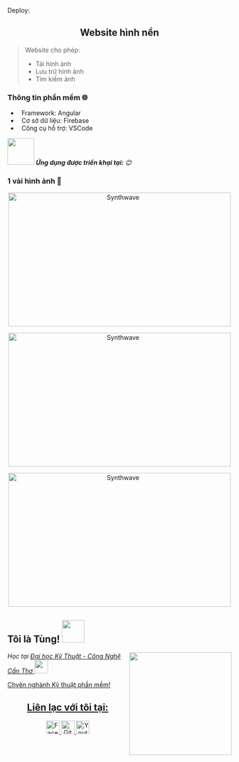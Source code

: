 Deploy:
<h2 align="center">Website hình nền</h2>

> Website cho phép:
> - Tải hình ảnh
> - Lưu trữ hình ảnh
> - Tìm kiếm ảnh

### Thông tin phần mềm 🌐
- &nbsp; Framework: Angular
- &nbsp; Cơ sở dữ liệu: Firebase
- &nbsp; Công cụ hỗ trợ: VSCode

<img src="https://media.giphy.com/media/LnQjpWaON8nhr21vNW/giphy.gif" width="60"> <em><b>Ứng dụng được triển khại tại: <a href=" https://wallpapers-for-you-1b65b.web.app"></a></b> 😊</em>

### 1 vài hình ảnh 🌱

<p align="center"><img src="https://user-images.githubusercontent.com/48283189/119210439-4a76cf00-bad6-11eb-823d-71066d44efdd.png" alt="Synthwave" height="300" width="500"></p>
<p align="center"><img src="https://user-images.githubusercontent.com/48283189/119210480-772ae680-bad6-11eb-815e-79e202fc83d5.png" alt="Synthwave" height="300" width="500"></p>
<p align="center"><img src="https://user-images.githubusercontent.com/48283189/119210496-94f84b80-bad6-11eb-9f37-35ee6dfe3ffb.png" alt="Synthwave" height="300" width="500"></p>

<h2>Tôi là Tùng! <img src="https://i.pinimg.com/originals/37/32/ee/3732eedebb5492e7637e16c558d82275.gif" width="50"></h2>
<img align='right' src="https://avatarfiles.alphacoders.com/168/168459.gif" width="230">
<p><em>Học tại <a href="https://ctuet.edu.vn">Đại học Kỹ Thuật - Công Nghệ Cần Thơ <img src="https://media.giphy.com/media/fYSnHlufseco8Fh93Z/giphy.gif" width="30"></br>
</em></p>
<p>Chyên nghành Kỹ thuật phần mềm!</p>
<h2 align="center">Liên lạc với tôi tại:</h2>
<p align="center">
  <a href="https://www.facebook.com/profile.php?id=100025155662578">
    <img src="https://cdn.icon-icons.com/icons2/2108/PNG/512/facebook_icon_130940.png" alt="Facebook Tùng" height="30" width="30">
  </a>

  <a href="https://github.com/Hatung69">
    <img src="https://cdn3.iconfinder.com/data/icons/free-social-icons/67/github_circle_black-512.png" alt="Github Tùng" height="30" width="30">
  </a>

  <a href="https://www.youtube.com/channel/UCX24ykWOREFiWh6jC_gd-Ww">
    <img src="https://upload.wikimedia.org/wikipedia/commons/thumb/0/09/YouTube_full-color_icon_%282017%29.svg/1280px-YouTube_full-color_icon_%282017%29.svg.png" alt="Youtube Tùng" height="30" width="30">
  </a>
</p>

